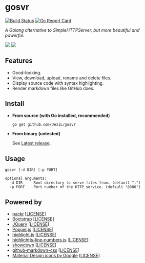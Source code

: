 # gosvr

[![Build Status](https://travis-ci.com/JeziL/gosvr.svg?branch=master)](https://travis-ci.com/JeziL/gosvr) [![Go Report Card](https://goreportcard.com/badge/github.com/JeziL/gosvr)](https://goreportcard.com/report/github.com/JeziL/gosvr)

*A Golang alternative to SimpleHTTPServer, but more beautiful and powerful.*

<img src="https://i.loli.net/2018/10/23/5bcece86c684b.png" /> <img src="https://i.loli.net/2018/10/23/5bcece88cc88d.png" />

## Features

- Good-looking.
- View, download, upload, rename and delete files.
- Display source code with syntax highlighting.
- Render markdown files like GitHub does.

## Install

- **From source (with Go installed, recommended)**

	```bash
	go get github.com/JeziL/gosvr
	```

- **From binary (untested)**

	See [Latest release](https://github.com/JeziL/gosvr/releases/latest). 
	

## Usage

```
gosvr [-d DIR] [-p PORT]

optional arguments:
  -d DIR     Root directory to serve files from. (default ".")
  -p PORT    Port number of the HTTP service. (default "8080")
```

## Powered by

- [packr](https://github.com/gobuffalo/packr) \[[LICENSE](https://github.com/gobuffalo/packr/blob/master/LICENSE.txt)\]
- [Bootstrap](https://getbootstrap.com/) \[[LICENSE](https://github.com/twbs/bootstrap/blob/v4-dev/LICENSE)\]
- [JQuery](https://jquery.com/) \[[LICENSE](https://github.com/jquery/jquery/blob/master/LICENSE.txt)\]
- [Popper.js](https://popper.js.org/) \[[LICENSE](https://github.com/FezVrasta/popper.js/blob/master/LICENSE.md)\]
- [highlight.js](https://highlightjs.org/) \[[LICENSE](https://github.com/highlightjs/highlight.js/blob/master/LICENSE)\]
- [highlightjs-line-numbers.js](https://github.com/wcoder/highlightjs-line-numbers.js/) \[[LICENSE](https://github.com/wcoder/highlightjs-line-numbers.js/blob/master/LICENSE)\]
- [showdown](https://github.com/showdownjs/showdown) \[[LICENSE](https://github.com/showdownjs/showdown/blob/master/LICENSE)\]
- [github-markdown-css](https://github.com/sindresorhus/github-markdown-css) \[[LICENSE](https://github.com/sindresorhus/github-markdown-css/blob/gh-pages/license)\]
- [Material Design icons by Google](https://github.com/google/material-design-icons) \[[LICENSE](https://github.com/google/material-design-icons/blob/master/LICENSE)\]
